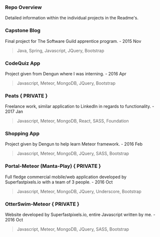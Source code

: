<h3>Repo Overview</h3>
Detailed information within the individual projects in the Readme's.

<h3>Capstone Blog</h3>
Final project for The Software Guild apprentice program. - 2015 Nov


>Java, Spring, Javascript, JQuery, Bootstrap
                     
<h3>CodeQuiz App</h3> 
Project given from Dengun where I was interning. - 2016 Apr

>Javascript, Meteor, MongoDB, JQuery, Bootstrap

<h3>Peats { PRIVATE }</h3>

Freelance work, similar application to LinkedIn in regards to functionality. - 2017 Jan

>Javascript, Meteor, MongoDB, React, SASS, Foundation
                                       
<h3>Shopping App</h3> 
Project given by Dengun to help learn Meteor framework. - 2016 Feb

>Javascript, Meteor, MongoDB, JQuery, SASS, Bootstrap
                     
<h3>Portal-Meteor (Manta-Play) { PRIVATE }</h3>
Full fledge commercial mobile/web application developed by Superfastpixels.io with a team of 3 people. - 2016 Oct

>Javascript, Meteor, MongoDB, JQuery, Underscore, Bootstrap
                                            
<h3>OtterSwim-Meteor { PRIVATE }</h3>
Website developed by Superfastpixels.io, entire Javascript written by me. - 2016 Oct
 
>Javascript, Meteor, MongoDB, JQuery, SASS, Bootstrap
                     
      
 
